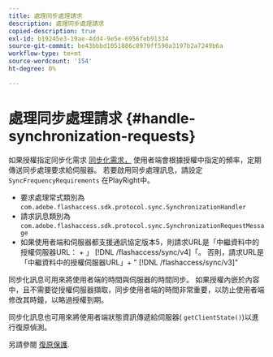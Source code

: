 ```yaml
---
title: 處理同步處理請求
description: 處理同步處理請求
copied-description: true
exl-id: b19245e3-19ae-4dd4-9e5e-6956feb91334
source-git-commit: be43bbbd1051886c8979ff590a3197b2a7249b6a
workflow-type: tm+mt
source-wordcount: '154'
ht-degree: 0%

---
```


# 處理同步處理請求 {#handle-synchronization-requests}

如果授權指定同步化需求  [同步化需求，](../../protecting-content/introduction/usage-rules/authentication/synchronization.md) 使用者端會根據授權中指定的頻率，定期傳送同步處理要求給伺服器。 若要啟用同步處理訊息，請設定 `SyncFrequencyRequirements` 在PlayRight中。

* 要求處理常式類別為 `com.adobe.flashaccess.sdk.protocol.sync.SynchronizationHandler`
* 請求訊息類別為 `com.adobe.flashaccess.sdk.protocol.sync.SynchronizationRequestMessage`
* 如果使用者端和伺服器都支援通訊協定版本5，則請求URL是「中繼資料中的授權伺服器URL： + 」 [!DNL /flashaccess/sync/v4]「。 否則，請求URL是「中繼資料中的授權伺服器URL」+ &quot; [!DNL /flashaccess/sync/v3]&quot;

同步化訊息可用來將使用者端的時間與伺服器的時間同步。 如果授權內嵌於內容中，且不需要從授權伺服器擷取，同步使用者端的時間非常重要，以防止使用者端修改其時鐘，以略過授權到期。

同步化訊息也可用來將使用者端狀態資訊傳遞給伺服器( `getClientState()`)以進行復原偵測。

另請參閱 [復原保護](../../protecting-content/implementing-the-license-server/processing-drm-requests.md#rollback-detection).
